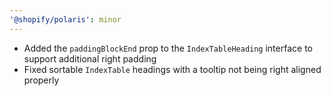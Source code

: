 ```yaml
---
'@shopify/polaris': minor
---
```


- Added the `paddingBlockEnd` prop to the `IndexTableHeading` interface to support additional right padding
- Fixed sortable `IndexTable` headings with a tooltip not being right aligned properly
